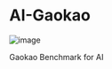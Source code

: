 # AI-Gaokao

![image](https://user-images.githubusercontent.com/59123869/173433076-de9036e2-3383-4670-b142-c5f9c27f54ed.png)


Gaokao Benchmark for AI
